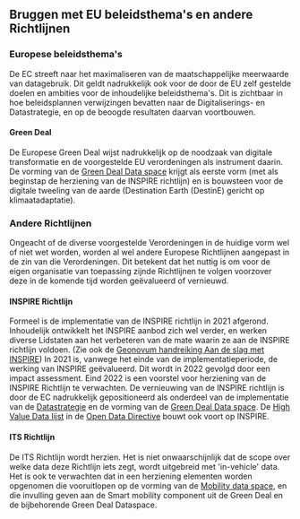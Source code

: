 ## Bruggen met EU beleidsthema's en andere Richtlijnen

### Europese beleidsthema's

De EC streeft naar het maximaliseren van de maatschappelijke meerwaarde van datagebruik. Dit geldt nadrukkelijk ook voor de door de EU zelf gestelde doelen en ambities voor de inhoudelijke beleidsthema's. Dit is zichtbaar in hoe beleidsplannen verwijzingen bevatten naar de Digitaliserings- en Datastrategie, en op de beoogde resultaten daarvan voortbouwen.

#### Green Deal
De Europese Green Deal wijst nadrukkelijk op de noodzaak van digitale transformatie en de voorgestelde EU verordeningen als instrument daarin. De vorming van de [Green Deal Data space](https://geonovum.github.io/eu_regelingen_datastrategie/dsindex.html#green-deal-data-space) krijgt als eerste vorm (met als beginstap de herziening van de INSPIRE richtlijn) en is bouwsteen voor de digitale tweeling van de aarde (Destination Earth (DestinE) gericht op klimaatadaptatie).

### Andere Richtlijnen
Ongeacht of de diverse voorgestelde Verordeningen in de huidige vorm wel of niet wet worden, worden al wel andere Europese Richtlijnen aangepast in de zin van die Verordeningen. Dit betekent dat het nuttig is om voor de eigen organisatie van toepassing zijnde Richtlijnen te volgen voorzover deze in de komende tijd worden geëvalueerd of vernieuwd.

#### INSPIRE Richtlijn
Formeel is de implementatie van de INSPIRE richtlijn in 2021 afgerond. Inhoudelijk ontwikkelt het INSPIRE aanbod zich wel verder, en werken diverse Lidstaten aan het verbeteren van de mate waarin ze aan de INSPIRE richtlijn voldoen. (Zie ook de [Geonovum handreiking Aan de slag met INSPIRE](https://geonovum.github.io/inspire-wiki/)) In 2021 is, vanwege het einde van de implementatieperiode, de werking van INSPIRE geëvalueerd. Dit wordt in 2022 gevolgd door een impact assessment. Eind 2022 is een voorstel voor herziening van de INSPIRE Richtlijn te verwachten. De vernieuwing van de INSPIRE richtlijn is door de EC nadrukkelijk gepositioneerd als onderdeel van de implementatie van de [Datastrategie](#europese-data-strategie) en de vorming van de [Green Deal Data space](https://geonovum.github.io/eu_regelingen_datastrategie/dsindex.html#green-deal-data-space). De [High Value Data lijst](#high-value-datalijst) in de [Open Data Directive](#open-data-richtlijn) bouwt ook voort op INSPIRE.


#### ITS Richtlijn
De ITS Richtlijn wordt herzien. Het is niet onwaarschijnlijk dat de scope over welke data deze Richtlijn iets zegt, wordt uitgebreid met 'in-vehicle' data. Het is ook te verwachten dat in een herziening elementen worden opgenomen die vooruitlopen op de vorming van de [Mobility data space](https://geonovum.github.io/eu_regelingen_datastrategie/dsindex.html#mobility-data-space), en die invulling geven aan de Smart mobility component uit de Green Deal en de bijbehorende Green Deal Dataspace.
